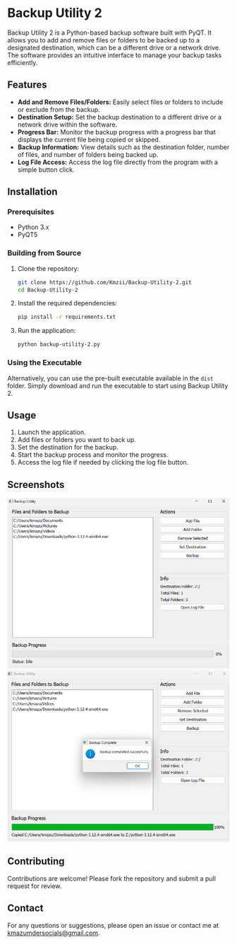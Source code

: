 # Backup Utility 2

Backup Utility 2 is a Python-based backup software built with PyQT. It allows you to add and remove files or folders to be backed up to a designated destination, which can be a different drive or a network drive. The software provides an intuitive interface to manage your backup tasks efficiently.

## Features

- **Add and Remove Files/Folders:** Easily select files or folders to include or exclude from the backup.
- **Destination Setup:** Set the backup destination to a different drive or a network drive within the software.
- **Progress Bar:** Monitor the backup progress with a progress bar that displays the current file being copied or skipped.
- **Backup Information:** View details such as the destination folder, number of files, and number of folders being backed up.
- **Log File Access:** Access the log file directly from the program with a simple button click.

## Installation

### Prerequisites

- Python 3.x
- PyQT5

### Building from Source

1. Clone the repository:

    ```bash
    git clone https://github.com/Kmzii/Backup-Utility-2.git
    cd Backup-Utility-2
    ```

2. Install the required dependencies:

    ```bash
    pip install -r requirements.txt
    ```

3. Run the application:

    ```bash
    python backup-utility-2.py
    ```

### Using the Executable

Alternatively, you can use the pre-built executable available in the `dist` folder. Simply download and run the executable to start using Backup Utility 2.

## Usage

1. Launch the application.
2. Add files or folders you want to back up.
3. Set the destination for the backup.
4. Start the backup process and monitor the progress.
5. Access the log file if needed by clicking the log file button.

## Screenshots

![Main Interface](img/backup-utility-2-img-1.png)
![Progress Bar](img/backup-utility-2-img-2.png)
## Contributing

Contributions are welcome! Please fork the repository and submit a pull request for review.

## Contact

For any questions or suggestions, please open an issue or contact me at [kmazumdersocials@gmail.com](mailto:kmazumdersocials@gmail.com).
